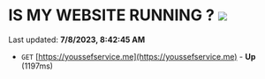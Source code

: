 # IS MY WEBSITE RUNNING ? [![](https://img.shields.io/static/v1?label=Sponsor&message=%E2%9D%A4&logo=GitHub&color=%23fe8e86)](https://github.com/sponsors/<username>)

Last updated: **7/8/2023, 8:42:45 AM**

- `GET` [https://youssefservice.me](https://youssefservice.me) - **Up** (1197ms)

